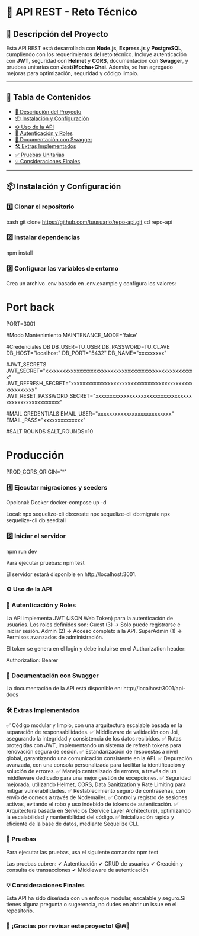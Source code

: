 # 🚀 API REST - Reto Técnico

## 📌 Descripción del Proyecto

Esta API REST está desarrollada con **Node.js**, **Express.js** y **PostgreSQL**, cumpliendo con los requerimientos del reto técnico. Incluye autenticación con **JWT**, seguridad con **Helmet** y **CORS**, documentación con **Swagger**, y pruebas unitarias con **Jest/Mocha+Chai**. Además, se han agregado mejoras para optimización, seguridad y código limpio.

---

## 📖 Tabla de Contenidos

- [📌 Descripción del Proyecto](#-descripción-del-proyecto)
- [📦 Instalación y Configuración](#-instalación-y-configuración)
- [⚙️ Uso de la API](#️-uso-de-la-api)
- [🔑 Autenticación y Roles](#-autenticación-y-roles)
- [📜 Documentación con Swagger](#-documentación-con-swagger)
- [🛠️ Extras Implementados](#️-extras-implementados)
- [✅ Pruebas Unitarias](#-pruebas-unitarias)
- [💡 Consideraciones Finales](#-consideraciones-finales)

---


## 📦 Instalación y Configuración

### 1️⃣ **Clonar el repositorio**
bash
git clone https://github.com/tuusuario/repo-api.git
cd repo-api

### 2️⃣ Instalar dependencias

npm install

### 3️⃣ Configurar las variables de entorno

Crea un archivo .env basado en .env.example y configura los valores:

# Port back
PORT=3001

#Modo Mantenimiento
MAINTENANCE_MODE='false'

#Credenciales DB
DB_USER=TU_USER
DB_PASSWORD=TU_CLAVE
DB_HOST="localhost"
DB_PORT="5432"
DB_NAME="xxxxxxxxx"

#JWT_SECRETS
JWT_SECRET="xxxxxxxxxxxxxxxxxxxxxxxxxxxxxxxxxxxxxxxxxxxxxxxxxxxxx"
JWT_REFRESH_SECRET="xxxxxxxxxxxxxxxxxxxxxxxxxxxxxxxxxxxxxxxxxxxxxxxxxxxxx"
JWT_RESET_PASSWORD_SECRET="xxxxxxxxxxxxxxxxxxxxxxxxxxxxxxxxxxxxxxxxxxxxxxxxxxxxx"

#MAIL CREDENTIALS
EMAIL_USER="xxxxxxxxxxxxxxxxxxxxxxxxxx"
EMAIL_PASS="xxxxxxxxxxxxxx"

#SALT ROUNDS
SALT_ROUNDS=10

# Producción
PROD_CORS_ORIGIN='*'


### 4️⃣ Ejecutar migraciones y seeders
Opcional: Docker
docker-compose up -d

Local:
npx sequelize-cli db:create
npx sequelize-cli db:migrate
npx sequelize-cli db:seed:all

### 5️⃣ Iniciar el servidor
npm run dev

Para ejecutar pruebas:
npm test

El servidor estará disponible en http://localhost:3001.

### ⚙️ Uso de la API

### 🔑 Autenticación y Roles

La API implementa JWT (JSON Web Token) para la autenticación de usuarios. Los roles definidos son:
Guest (3) → Solo puede registrarse e iniciar sesión.
Admin (2) → Acceso completo a la API.
SuperAdmin (1) → Permisos avanzados de administración.

El token se genera en el login y debe incluirse en el Authorization header:

Authorization: Bearer <token>

### 📜 Documentación con Swagger

La documentación de la API está disponible en:
http://localhost:3001/api-docs

### 🛠️ Extras Implementados
✅ Código modular y limpio, con una arquitectura escalable basada en la separación de responsabilidades.
✅ Middleware de validación con Joi, asegurando la integridad y consistencia de los datos recibidos.
✅ Rutas protegidas con JWT, implementando un sistema de refresh tokens para renovación segura de sesión.
✅ Estandarización de respuestas a nivel global, garantizando una comunicación consistente en la API.
✅ Depuración avanzada, con una consola personalizada para facilitar la identificación y solución de errores.
✅ Manejo centralizado de errores, a través de un middleware dedicado para una mejor gestión de excepciones.
✅ Seguridad mejorada, utilizando Helmet, CORS, Data Sanitization y Rate Limiting para mitigar vulnerabilidades.
✅ Restablecimiento seguro de contraseñas, con envío de correos a través de Nodemailer.
✅ Control y registro de sesiones activas, evitando el robo y uso indebido de tokens de autenticación.
✅ Arquitectura basada en Servicios (Service Layer Architecture), optimizando la escalabilidad y mantenibilidad del código.
✅ Inicialización rápida y eficiente de la base de datos, mediante Sequelize CLI.

### 🧪 Pruebas
Para ejecutar las pruebas, usa el siguiente comando:
npm test

Las pruebas cubren:
✔ Autenticación
✔ CRUD de usuarios
✔ Creación y consulta de transacciones
✔ Middleware de autenticación

### 💡 Consideraciones Finales
Esta API ha sido diseñada con un enfoque modular, escalable y seguro.Si tienes alguna pregunta o sugerencia, no dudes en abrir un issue en el repositorio.

### 🚀 ¡Gracias por revisar este proyecto! 😃🔥🚀


